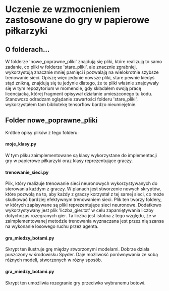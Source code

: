 # Uczenie ze wzmocnieniem zastosowane do gry w papierowe piłkarzyki

## O folderach...
W folderze 'nowe_poprawne_pliki' znajdują się pliki, które realizują to samo zadanie, co pliki w folderze 'stare_pliki', ale znacznie zgrabniej, wykorzystują znacznie mniej pamięci i pozwalają na wielokrotnie szybsze trenowanie sieci. Opiszę więc jedynie nowsze pliki, stare pewnie kiedyś stąd znikną, znajdują się tu jedynie dlatego, że te pliki właśnie znajdywały się w tym repozytorium w momencie, gdy składałem swoją pracę licencjacką, której fragment opisywał działanie umieszconego tu kodu. Stanowczo odradzam oglądanie zawartości folderu 'stare_pliki', wykorzystałem tam bibliotekę tensorflow bardzo nieumiejętnie.

## Folder nowe_poprawne_pliki
Krótkie opisy plików z tego folderu:
#### moje_klasy.py
W tym pliku zaimplementowane są klasy wykorzystane do implementacji gry w papierowe piłkarzyki oraz klasy reprezentujące graczy.
#### trenowanie_sieci.py
Plik, który realizuje trenowanie sieci neuronowych wykorzystywanych do sterowania każdym z graczy. W planach jest stworzenie nowych skryptów, które pozwolą na to, aby każdy z graczy korzystał z tej samej sieci, co może skutkować bardziej efektywnym trenowaniem sieci. Plik ten tworzy foldery, w których zapisywane są pliki reprezentujące sieci neuronowe. Dodatkowo wykorzystywany jest plik 'liczba_gier.txt' w celu zapamiętywania liczby dotychczas rozegranych gier. Ta liczba jest istotna z tego względu, że w zaimplementowanej metodzie trenowania wyznaczana jest przez nią szansa na wykonanie losowego ruchu przez agenta. 
#### gra_miedzy_botami.py
Skrypt ten ilustruje grę między stworzonymi modelami. Dobrze działa puszczony w środowisku Spyder. Daje możliwość porównywania ze sobą różnych modeli, stworzonych w różny sposób. 
#### gra_miedzy_botami.py
Skrypt ten umożliwia rozegranie gry przeciwko wybranemu botowi.
